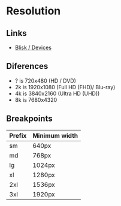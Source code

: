 # Resolution

## Links

- [Blisk / Devices](https://blisk.io/devices)

## Diferences

<!-- CD 700mb -->

- ? is 720x480 (HD / DVD)
- 2k is 1920x1080 (Full HD (FHD)/ Blu-ray)
- 4k is 3840x2160 (Ultra HD (UHD))
- 8k is 7680x4320

<!--
Audio Descriptions (AD)
-->

<!--
High Dynamic Range
-->

## Breakpoints

| Prefix | Minimum width |
| ------ | ------------- |
| sm     | 640px         |
| md     | 768px         |
| lg     | 1024px        |
| xl     | 1280px        |
| 2xl    | 1536px        |
| 3xl    | 1920px        |

<!--
1366px
1400px
1440px
1680px
-->
